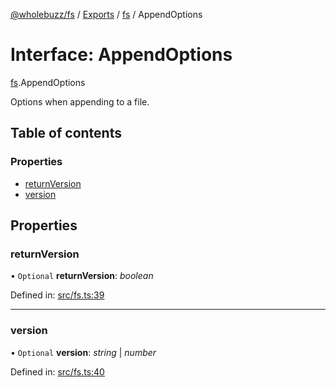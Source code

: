 [@wholebuzz/fs](../README.md) / [Exports](../modules.md) / [fs](../modules/fs.md) / AppendOptions

# Interface: AppendOptions

[fs](../modules/fs.md).AppendOptions

Options when appending to a file.

## Table of contents

### Properties

- [returnVersion](fs.appendoptions.md#returnversion)
- [version](fs.appendoptions.md#version)

## Properties

### returnVersion

• `Optional` **returnVersion**: *boolean*

Defined in: [src/fs.ts:39](https://github.com/wholebuzz/fs/blob/master/src/fs.ts#L39)

___

### version

• `Optional` **version**: *string* \| *number*

Defined in: [src/fs.ts:40](https://github.com/wholebuzz/fs/blob/master/src/fs.ts#L40)
